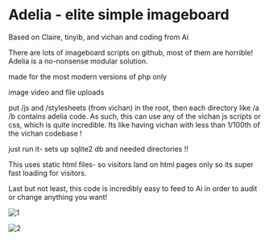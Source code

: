 
# Adelia -  elite simple imageboard


Based on Claire, tinyib, and vichan and coding from Ai 

There are lots of imageboard scripts on github, most of them are horrible! Adelia is a no-nonsense modular solution. 

made for the most modern versions of php only

image video and file uploads

put /js and /stylesheets (from vichan) in the root, then each directory like /a /b contains adelia code. As such, this can use any of the vichan js scripts or css, which is quite incredible. Its like having vichan with less than 1/100th of the vichan codebase ! 

just run it- sets up sqlite2 db and needed directories !!

This uses static html files- so visitors land on html pages only so its super fast loading for visitors. 

Last but not least, this code is incredibly easy to feed to Ai in order to audit or change anything you want! 



![1](https://github.com/user-attachments/assets/2d6e9aa1-5303-4167-96c0-f517193fc212)



![2](https://github.com/user-attachments/assets/b4e5f40a-24a3-48c7-be27-097de83943d0)
